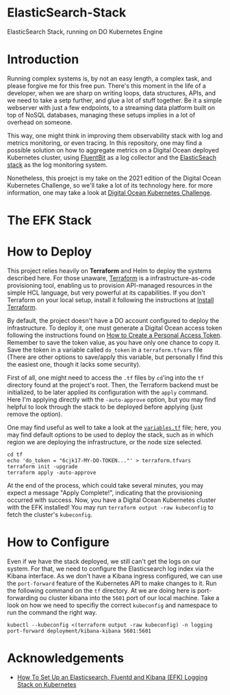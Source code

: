 # ElasticSearch-Stack
ElasticSearch Stack, running on DO Kubernetes Engine

# Introduction

Running complex systems is, by not an easy length, a complex task, and please forgive me for this free pun.
There's this moment in the life of a developer, when we are sharp on writing loops, data structures, APIs, and we need to take a setp further, and glue a lot of stuff together.
Be it a simple webserver with just a few endpoints, to a streaming data platform built on top of NoSQL databases, managing these setups implies in a lot of overhead on someone.

This way, one might think in improving them observability stack with log and metrics monitoring, or even tracing.
In this repository, one may find a possible solution on how to aggregate metrics on a Digital Ocean deployed Kubernetes cluster, using [FluentBit](https://fluentbit.io/) as a log collector and the [ElasticSeach stack](https://www.elastic.co/pt/elastic-stack/) as the log monitoring system.

Nonetheless, this proejct is my take on the 2021 edition of the Digital Ocean Kubernetes Challenge, so we'll take a lot of its technology here. for more information, one may take a look at [Digital Ocean Kubernetes Challenge](https://www.digitalocean.com/community/pages/kubernetes-challenge).

# The EFK Stack


# How to Deploy

This project relies heavily on **Terraform** and Helm to deploy the systems described here. For those unaware, [Terraform](https://www.terraform.io/) is a infrastructure-as-code provisioning tool, enabling us to provision API-managed resources in the simple HCL language, but very powerful at its capabilities. 
If you don't Terraform on your local setup, install it following the instructions at [Install Terraform](https://learn.hashicorp.com/tutorials/terraform/install-cli?in=terraform/aws-get-started).

By default, the project doesn't have a DO account configured to deploy the infrastructure. To deploy it, one must generate a Digital Ocean access token following the instructions found on [How to Create a Personal Access Token](https://docs.digitalocean.com/reference/api/create-personal-access-token/). Remember to save the token value, as you have only one chance to copy it. Save the token in a variable called `do_token` in a `terraform.tfvars` file (There are other options to save/apply this variable, but personally I find this the easiest one, though it lacks some security).

First of all, one might need to access the `.tf` files by `cd`'ing into the `tf` directory found at the project's root. Then, the Terraform backend must be initialized, to be later applied its configuration with the `apply` command. Here I'm applying directly with the `-auto-approve` option, but you may find helpful to look through the stack to be deployed before applying (just remove the option).

One may find useful as well to take a look at the [`variables.tf`](./tf/variables.tf) file; here, you may find default options to be used to deploy the stack, such as in which region we are deploying the infrastructure, or the node size selected. 

```shell
cd tf
echo 'do_token = "6cjk17-MY-DO-TOKEN..."' > terraform.tfvars
terraform init -upgrade
terraform apply -auto-approve
```

At the end of the process, which could take several minutes, you may expect a message "Apply Complete!", indicating that the provisioning occurred with success. Now, you have a Digital Ocean Kubernetes cluster with the EFK installed! You may run `terraform output -raw kubeconfig` to fetch the cluster's `kubeconfig`.

# How to Configure

Even if we have the stack deployed, we still can't get the logs on our system. For that, we need to configure the Elasticsearch log index via the Kibana interface. As we don't have a Kibana ingress configured, we can use the `port-forward` feature of the Kubernetes API to make changes to it. Run the following command on the `tf` directory. At we are doing here is port-forwarding ou cluster kibana into the `5601` port of our local machine. Take a look on how we need to specifiy the correct `kubeconfig` and namespace to run the command the right way.

```
kubectl --kubeconfig <(terraform output -raw kubeconfig) -n logging port-forward deployment/kibana-kibana 5601:5601
```

# Acknowledgements

- [How To Set Up an Elasticsearch, Fluentd and Kibana (EFK) Logging Stack on Kubernetes](https://www.digitalocean.com/community/tutorials/how-to-set-up-an-elasticsearch-fluentd-and-kibana-efk-logging-stack-on-kubernetes)

